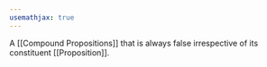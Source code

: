 ```yaml
---
usemathjax: true
---
```


A [[Compound Propositions]] that is always false irrespective of its constituent [[Proposition]].